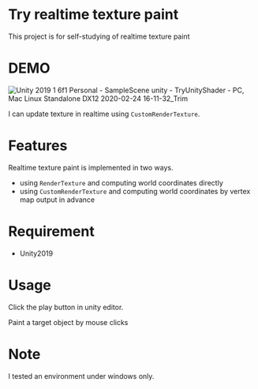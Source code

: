 # Try realtime texture paint

This project is for self-studying of realtime texture paint

# DEMO

![Unity 2019 1 6f1 Personal - SampleScene unity - TryUnityShader - PC, Mac   Linux Standalone _DX12_ 2020-02-24 16-11-32_Trim](https://user-images.githubusercontent.com/29055086/75148350-c30ba600-5742-11ea-9a07-5a55414e9e3b.gif)

I can update texture in realtime using `CustomRenderTexture`.

# Features

Realtime texture paint is implemented in two ways.

- using `RenderTexture` and computing world coordinates directly
- using `CustomRenderTexture` and computing world coordinates by vertex map output in advance

# Requirement

- Unity2019

# Usage

Click the play button in unity editor.

Paint a target object by mouse clicks

# Note

I tested an environment under windows only.
